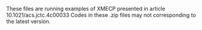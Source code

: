 These files are running examples of XMECP presented in article 10.1021/acs.jctc.4c00033
Codes in these .zip files may not corresponding to the latest version.
